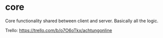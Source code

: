 # core
Core functionality shared between client and server. Basically all the logic.

Trello: https://trello.com/b/o7O6oTkx/achtungonline
